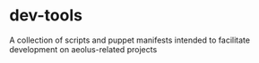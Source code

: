 dev-tools
=========

A collection of scripts and puppet manifests intended to facilitate development on aeolus-related projects